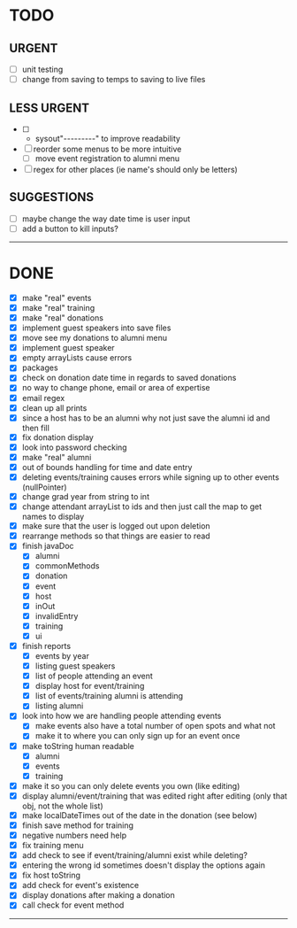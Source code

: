 # TODO
## URGENT
- [ ] unit testing
- [ ] change from saving to temps to saving to live files
## LESS URGENT
- [ ] + sysout"---------" to improve readability
- [ ] reorder some menus to be more intuitive
    - [ ] move event registration to alumni menu
- [ ] regex for other places (ie name's should only be letters)
## SUGGESTIONS
- [ ] maybe change the way date time is user input
- [ ] add a button to kill inputs?
---
# DONE
- [x] make "real" events 
- [x] make "real" training
- [x] make "real" donations
- [x] implement guest speakers into save files
- [x] move see my donations to alumni menu
- [x] implement guest speaker
- [x] empty arrayLists cause errors
- [x] packages
- [x] check on donation date time in regards to saved donations
- [x] no way to change phone, email or area of expertise
- [x] email regex
- [x] clean up all prints 
- [x] since a host has to be an alumni why not just save the alumni id and then fill
- [x] fix donation display
- [x] look into password checking
- [x] make "real" alumni 
- [x] out of bounds handling for time and date entry 
- [x] deleting events/training causes errors while signing up to other events (nullPointer)
- [x] change grad year from string to int
- [x] change attendant arrayList to ids and then just call the map to get names to display
- [x] make sure that the user is logged out upon deletion
- [x] rearrange methods so that things are easier to read
- [x] finish javaDoc
    - [x] alumni
    - [x] commonMethods
    - [x] donation
    - [x] event
    - [x] host
    - [x] inOut
    - [x] invalidEntry
    - [x] training
    - [x] ui
- [x] finish reports
    - [x] events by year
    - [x] listing guest speakers
    - [x] list of people attending an event
    - [x] display host for event/training
    - [x] list of events/training alumni is attending
    - [x] listing alumni
- [x] look into how we are handling people attending events 
    - [x] make events also have a total number of open spots and what not
    - [x] make it to where you can only sign up for an event once
- [x] make toString human readable
    - [x] alumni
    - [x] events
    - [x] training
- [x] make it so you can only delete events you own (like editing)
- [x] display alumni/event/training that was edited right after editing (only that obj, not the whole list)
- [x] make localDateTimes out of the date in the donation (see below)
- [x] finish save method for training
- [x] negative numbers need help
- [x] fix training menu
- [x] add check to see if event/training/alumni exist while deleting?
- [x] entering the wrong id sometimes doesn't display the options again
- [x] fix host toString
- [x] add check for event's existence 
- [x] display donations after making a donation
- [x] call check for event method
---
